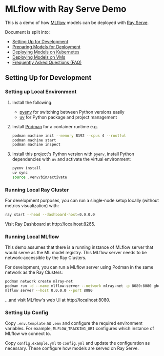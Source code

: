 # MLflow with Ray Serve Demo

This is a demo of how [MLflow](https://mlflow.org/) models can be deployed with [Ray Serve](https://docs.ray.io/en/latest/serve/index.html).

Document is split into:
- [Setting Up for Development](#setting-up-for-development)
- [Preparing Models for Deployment](/docs/1_preparing-models-for-deployment.md)
- [Deploying Models on Kubernetes](/docs/2_deploying-models-on-kubernetes.md)
- [Deploying Models on VMs](/docs/3_deploying-models-on-vms.md)
- [Frequently Asked Questions (FAQ)](/docs/4_frequently_asked_questions.md)

## Setting Up for Development

### Setting up Local Environment

1. Install the following:
    - [pyenv](https://github.com/pyenv/pyenv) for switching between Python versions easily
    - [uv](https://docs.astral.sh/uv/getting-started/installation/) for Python package and project management


2. Install [Podman](https://podman.io/docs/installation) for a container runtime e.g.
    ```sh
    podman machine init --memory 8192 --cpus 4 --rootful
    podman machine start
    podman machine inspect
    ```

3. Install this project's Python version with `pyenv`, install Python dependencies with `uv` and activate the virtual environment:

    ```sh
    pyenv install
    uv sync
    source .venv/bin/activate
    ```

### Running Local Ray Cluster

For development purposes, you can run a single-node setup locally (without metrics visualization) with:

```sh
ray start --head --dashboard-host=0.0.0.0 
```

Visit Ray Dashboard at http://localhost:8265.

### Running Local MLflow 

This demo assumes that there is a running instance of MLflow server that would serve as the ML model registry. This MLflow server needs to be network-accessible by the Ray Clusters.

For development, you can run a MLflow server using Podman in the same network as the Ray Clusters:

```sh
podman network create mlray-net
podman run -d --name mlflow-server --network mlray-net -p 8080:8080 ghcr.io/mlflow/mlflow \
mlflow server --host 0.0.0.0 --port 8080
```
...and visit MLflow's web UI at http://localhost:8080.

### Setting Up Config

Copy `.env.template` as `.env` and configure the required environment variables. For example, `MLFLOW_TRACKING_URI` configures which instance of MLflow we connect to.

Copy `config.example.yml` to `config.yml` and update the configuration as necessary. These configure how models are served on Ray Serve.
